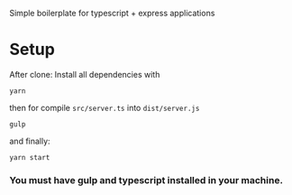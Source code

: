 Simple boilerplate for typescript + express applications


#  Setup

After clone:
Install all dependencies with

``` 
yarn 
```
then for compile ```src/server.ts``` into ```dist/server.js```

```
gulp 
```

and finally:

```yarn start ```

### You must have gulp and typescript installed in your machine. ###
